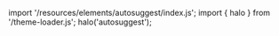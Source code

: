 <!--
type: template
name: autosuggest
-->

import '/resources/elements/autosuggest/index.js';
import { halo } from '/theme-loader.js';
halo('autosuggest');
